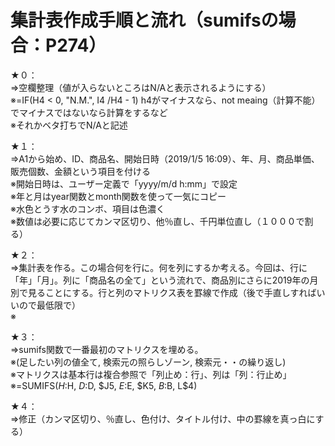 # 集計表作成手順と流れ（sumifsの場合：P274）

★０：  
⇒空欄整理（値が入らないところはN/Aと表示されるようにする）  
※=IF(H4 < 0, "N.M.", I4 /H4 - 1)  h4がマイナスなら、not meaing（計算不能）でマイナスではないなら計算をするなど  
※それかベタ打ちでN/Aと記述

★１：  
⇒A1から始め、ID、商品名、開始日時（2019/1/5 16:09）、年、月、商品単価、販売個数、金額という項目を付ける  
※開始日時は、ユーザー定義で「yyyy/m/d h:mm」で設定  
※年と月はyear関数とmonth関数を使って一気にコピー  
※水色とうす水のコンボ、項目は色濃く  
※数値は必要に応じてカンマ区切り、他％直し、千円単位直し（１０００で割る）

★２：  
⇒集計表を作る。この場合何を行に。何を列にするか考える。今回は、行に「年」「月」。列に「商品名の全て」という流れで、商品別にさらに2019年の月別で見ることにする。行と列のマトリクス表を罫線で作成（後で手直しすればいいので最低限で）  
※

★３：  
⇒sumifs関数で一番最初のマトリクスを埋める。  
※(足したい列の値全て, 検索元の照らしゾーン, 検索元・・の繰り返し)  
※マトリクスは基本行は複合参照で「列止め：行」、列は「列：行止め」  
※=SUMIFS($H:$H, $D:$D, $J5, $E:$E, $K5, $B:$B, L$4)

★４：  
⇒修正（カンマ区切り、％直し、色付け、タイトル付け、中の罫線を真っ白にする）